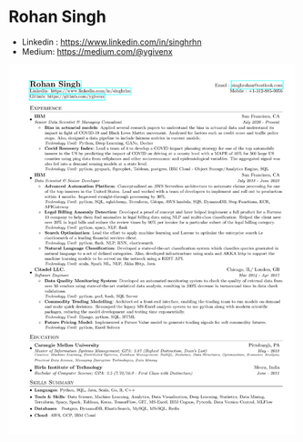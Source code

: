 # Rohan Singh

 - Linkedin : https://www.linkedin.com/in/singhrhn
 - Medium: https://medium.com/@ygivenx

![Resume Preview](/resume-1.png)

